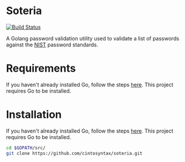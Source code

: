 # Soteria
[![Build Status](https://travis-ci.org/cintosyntax/soteria.svg?branch=master)](https://travis-ci.org/cintosyntax/soteria)

A Golang password validation utility used to validate a list of passwords against the [NIST](https://www.nist.gov/) password standards.

# Requirements

If you haven't already installed Go, follow the steps [here](https://golang.org/doc/install). This project requires Go to be installed.

# Installation

If you haven't already installed Go, follow the steps [here](https://golang.org/doc/install). This project requires Go to be installed.

```bash
cd $GOPATH/src/
git clone https://github.com/cintosyntax/soteria.git
```
